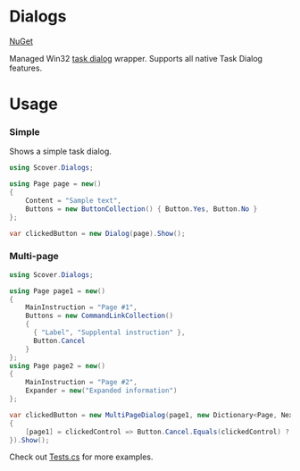 # Dialogs
[NuGet](https://www.nuget.org/packages/Scover.Dialogs)

Managed Win32 [task dialog](https://learn.microsoft.com/en-us/windows/win32/controls/task-dialogs-overview) wrapper.
Supports all native Task Dialog features.

# Usage

### Simple
Shows a simple task dialog.
```cs
using Scover.Dialogs;

using Page page = new()
{
    Content = "Sample text",
    Buttons = new ButtonCollection() { Button.Yes, Button.No }
};

var clickedButton = new Dialog(page).Show();
```

### Multi-page
```cs
using Scover.Dialogs;

using Page page1 = new()
{
    MainInstruction = "Page #1",
    Buttons = new CommandLinkCollection()
    {
      { "Label", "Supplental instruction" },
      Button.Cancel
    }
};
using Page page2 = new()
{
    MainInstruction = "Page #2",
    Expander = new("Expanded information") 
};

var clickedButton = new MultiPageDialog(page1, new Dictionary<Page, NextPageSelector>
{
    [page1] = clickedControl => Button.Cancel.Equals(clickedControl) ? null : page2,
}).Show();
```

Check out [Tests.cs](https://github.com/5cover/Dialogs/blob/master/Tests/DialogTests.cs) for more examples.

